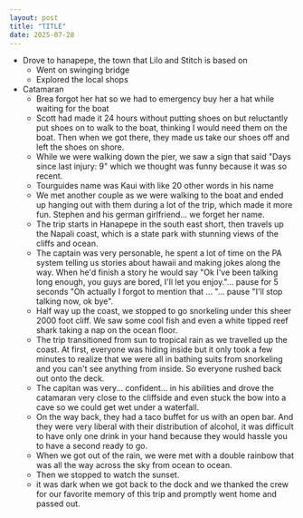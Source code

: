 ```yaml
---
layout: post
title: "TITLE"
date: 2025-07-28
---
```



- Drove to hanapepe, the town that Lilo and Stitch is based on
  - Went on swinging bridge
  - Explored the local shops
- Catamaran
  - Brea forgot her hat so we had to emergency buy her a hat while waiting for the boat
  - Scott had made it 24 hours without putting shoes on but reluctantly put shoes on to walk to the boat, thinking I would need them on the boat. Then when we got there, they made us take our shoes off and left the shoes on shore.
  - While we were walking down the pier, we saw a sign that said "Days since last injury: 9" which we thought was funny because it was so recent. 
  - Tourguides name was Kaui with like 20 other words in his name
  - We met another couple as we were walking to the boat and ended up hanging out with them during a lot of the trip, which made it more fun. Stephen and his german girlfriend... we forget her name.
  - The trip starts in Hanapepe in the south east short, then travels up the Napali coast, which is a state park with stunning views of the cliffs and ocean.
  - The captain was very personable, he spent a lot of time on the PA system telling us stories about hawaii and making jokes along the way. When he'd finish a story he would say "Ok I've been talking long enough, you guys are bored, I'll let you enjoy."... pause for 5 seconds "Oh actually I forgot to mention that ... "... pause "I'll stop talking now, ok bye".
  - Half way up the coast, we stopped to go snorkeling under this sheer 2000 foot cliff. We saw some cool fish and even a white tipped reef shark taking a nap on the ocean floor. 
  - The trip transitioned from sun to tropical rain as we travelled up the coast. At first, everyone was hiding inside but it only took a few minutes to realize that we were all in bathing suits from snorkeling and you can't see anything from inside. So everyone rushed back out onto the deck.
  - The capitan was very... confident... in his abilities and drove the catamaran very close to the cliffside and even stuck the bow into a cave so we could get wet under a waterfall.
  - On the way back, they had a taco buffet for us with an open bar. And they were very liberal with their distribution of alcohol, it was difficult to have only one drink in your hand because they would hassle you to have a second ready to go. 
  - When we got out of the rain, we were met with a double rainbow that was all the way across the sky from ocean to ocean. 
  - Then we stopped to watch the sunset.
  - it was dark when we got back to the dock and we thanked the crew for our favorite memory of this trip and promptly went home and passed out.

